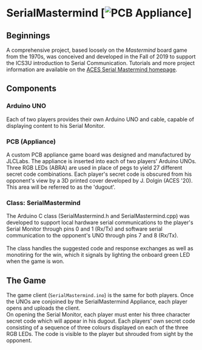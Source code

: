 # SerialMastermind  [![PCB Appliance](/images/SerialMastermindV2.png)]

## Beginnings
A comprehensive project, based loosely on the *Mastermind* board game from the 1970s, was conceived and developed in the Fall of 2019 to support the ICS3U introduction to Serial Communication.
Tutorials and more project information are available on the [ACES Serial Mastermind homepage](http://darcy.rsgc.on.ca/ACES/Projects/SerialMastermind/index.html).

## Components

### Arduino UNO
Each of two players provides their own Arduino UNO and cable, capable of displaying content to his Serial Monitor.

### PCB (Appliance)
A custom PCB appliance game board was designed and manufactured by JLCLabs. The appliance is inserted into each of two players' Arduino UNOs. Three RGB LEDs (ABRA) are used in place of pegs
to yield 27 different secret code combinations. Each player's secret code is obscured from his opponent's view by a 3D printed cover developed by J. Dolgin (ACES '20). This area will be referred to as the 'dugout'.

### Class: SerialMastermind
The Arduino C class (SerialMastermind.h and SerialMastermind.cpp) was developed to support local hardware serial communications to the player's Serial Monitor through pins 0 and 1 (Rx/Tx) and 
software serial communication to the opponent's UNO through pins 7 and 8 (Rx/Tx).<br><br>The class handles the suggested code and response exchanges as well as monotiring for the win, 
which it signals by lighting the onboard green LED when the game is won.

## The Game
The game client (<code>SerialMastermind.ino</code>) is the same for both players. Once the UNOs are conjoined by the SerialMastermind Appliance, each player opens and uploads the client.<br>
On opening the Serial Monitor, each player must enter his three character secret code which will appear in his dugout. 
Each players' own secret code consisting of a sequence of three colours displayed on each of the three RGB LEDs. The code is visible to the player but shrouded from sight by the opponent.

